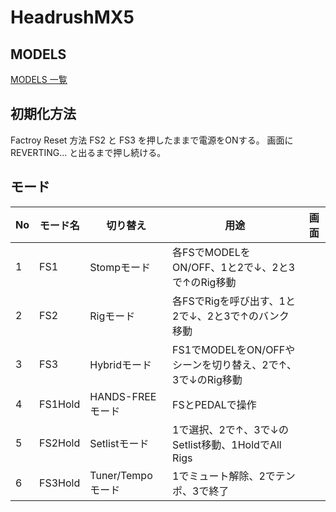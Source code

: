 # HeadrushMX5
## MODELS
[MODELS 一覧](https://github.com/78tch/HeadrushMX5/blob/master/Models.md)
  
## 初期化方法
Factroy Reset 方法
FS2 と FS3 を押したままで電源をONする。
画面に REVERTING... と出るまで押し続ける。
  
## モード

|No|モード名|切り替え|用途|画面|
|--|--|--|--|--|
|1|FS1|Stompモード|各FSでMODELをON/OFF、1と2で↓、2と3で↑のRig移動||
|2|FS2|Rigモード|各FSでRigを呼び出す、1と2で↓、2と3で↑のバンク移動||
|3|FS3|Hybridモード|FS1でMODELをON/OFFやシーンを切り替え、2で↑、3で↓のRig移動||
|4|FS1Hold|HANDS-FREEモード|FSとPEDALで操作||
|5|FS2Hold|Setlistモード|1で選択、2で↑、3で↓のSetlist移動、1HoldでAll Rigs||
|6|FS3Hold|Tuner/Tempoモード|1でミュート解除、2でテンポ、3で終了||
